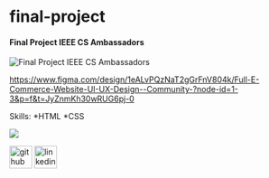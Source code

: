 # final-project
####  Final Project IEEE CS Ambassadors
![ Final Project IEEE CS Ambassadors](https://i.ibb.co/p6wyzHfk/Web-Mockup-8.png)

https://www.figma.com/design/1eALvPQzNaT2gGrFnV804k/Full-E-Commerce-Website-UI-UX-Design--Community-?node-id=1-3&p=f&t=JyZnmKh30wRUG6pj-0

Skills: 
  *HTML
  *CSS
  
<img src="https://www.horizont.com.hr/posao/frontend-developer.gif"/>


[<img src='https://cdn.jsdelivr.net/npm/simple-icons@3.0.1/icons/github.svg' alt='github' height='40'>](https://github.com/matilda2a)  [<img src='https://cdn.jsdelivr.net/npm/simple-icons@3.0.1/icons/linkedin.svg' alt='linkedin' height='40'>](https://www.linkedin.com/in/matildaashraf/)  





